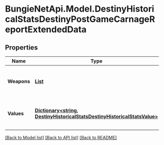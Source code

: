 # BungieNetApi.Model.DestinyHistoricalStatsDestinyPostGameCarnageReportExtendedData
## Properties

Name | Type | Description | Notes
------------ | ------------- | ------------- | -------------
**Weapons** | [**List<DestinyHistoricalStatsDestinyHistoricalWeaponStats>**](DestinyHistoricalStatsDestinyHistoricalWeaponStats.md) | List of weapons and their perspective values. | [optional] 
**Values** | [**Dictionary<string, DestinyHistoricalStatsDestinyHistoricalStatsValue>**](DestinyHistoricalStatsDestinyHistoricalStatsValue.md) | Collection of stats for the player in this activity. | [optional] 

[[Back to Model list]](../README.md#documentation-for-models) [[Back to API list]](../README.md#documentation-for-api-endpoints) [[Back to README]](../README.md)

